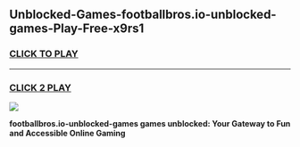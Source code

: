 
## Unblocked-Games-footballbros.io-unblocked-games-Play-Free-x9rs1
<h3>
<a href="https://premium76.site?title=footballbros.io-unblocked-games&ref=23A">CLICK TO PLAY</a></h3>
<hr>

<h3>
<a href="https://premium76.site?title=footballbros.io-unblocked-games&ref=23A">CLICK 2 PLAY</a>
  
</h3>

<a href="https://premium76.site?title=footballbros.io-unblocked-games&ref=23A"><img src="https://clearcache.store/games.png"></a>


**footballbros.io-unblocked-games games unblocked: Your Gateway to Fun and Accessible Online Gaming**
